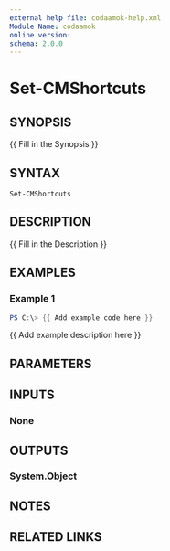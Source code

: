 ```yaml
---
external help file: codaamok-help.xml
Module Name: codaamok
online version:
schema: 2.0.0
---
```


# Set-CMShortcuts

## SYNOPSIS
{{ Fill in the Synopsis }}

## SYNTAX

```
Set-CMShortcuts
```

## DESCRIPTION
{{ Fill in the Description }}

## EXAMPLES

### Example 1
```powershell
PS C:\> {{ Add example code here }}
```

{{ Add example description here }}

## PARAMETERS

## INPUTS

### None

## OUTPUTS

### System.Object
## NOTES

## RELATED LINKS

